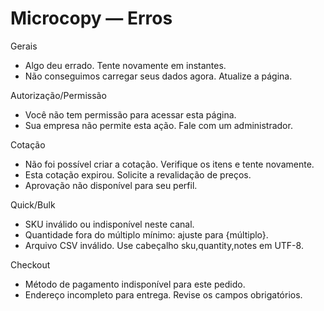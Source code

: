 # Microcopy — Erros

Gerais
- Algo deu errado. Tente novamente em instantes.
- Não conseguimos carregar seus dados agora. Atualize a página.

Autorização/Permissão
- Você não tem permissão para acessar esta página.
- Sua empresa não permite esta ação. Fale com um administrador.

Cotação
- Não foi possível criar a cotação. Verifique os itens e tente novamente.
- Esta cotação expirou. Solicite a revalidação de preços.
- Aprovação não disponível para seu perfil.

Quick/Bulk
- SKU inválido ou indisponível neste canal.
- Quantidade fora do múltiplo mínimo: ajuste para {múltiplo}.
- Arquivo CSV inválido. Use cabeçalho sku,quantity,notes em UTF-8.

Checkout
- Método de pagamento indisponível para este pedido.
- Endereço incompleto para entrega. Revise os campos obrigatórios.

